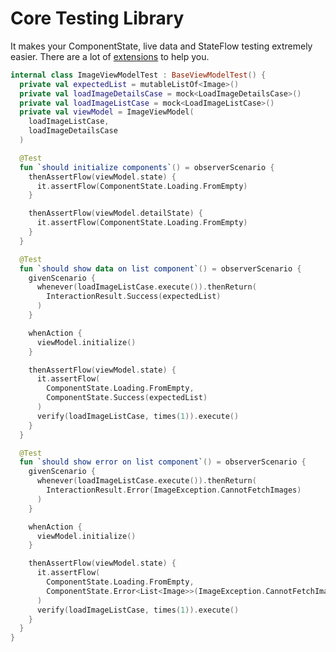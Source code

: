 # Core Testing Library

It makes your ComponentState, live data and StateFlow testing extremely easier. There are a lot of [extensions](https://github.com/MayconCardoso/Mvvm-Architecture-Toolkit/tree/master/library/core-testing/src/main/java/com/mctech/architecture/mvvm/core/testing/extentions) to help you.


```kotlin
internal class ImageViewModelTest : BaseViewModelTest() {
  private val expectedList = mutableListOf<Image>()
  private val loadImageDetailsCase = mock<LoadImageDetailsCase>()
  private val loadImageListCase = mock<LoadImageListCase>()
  private val viewModel = ImageViewModel(
    loadImageListCase,
    loadImageDetailsCase
  )

  @Test
  fun `should initialize components`() = observerScenario {
    thenAssertFlow(viewModel.state) {
      it.assertFlow(ComponentState.Loading.FromEmpty)
    }

    thenAssertFlow(viewModel.detailState) {
      it.assertFlow(ComponentState.Loading.FromEmpty)
    }
  }

  @Test
  fun `should show data on list component`() = observerScenario {
    givenScenario {
      whenever(loadImageListCase.execute()).thenReturn(
        InteractionResult.Success(expectedList)
      )
    }

    whenAction {
      viewModel.initialize()
    }

    thenAssertFlow(viewModel.state) {
      it.assertFlow(
        ComponentState.Loading.FromEmpty,
        ComponentState.Success(expectedList)
      )
      verify(loadImageListCase, times(1)).execute()
    }
  }

  @Test
  fun `should show error on list component`() = observerScenario {
    givenScenario {
      whenever(loadImageListCase.execute()).thenReturn(
        InteractionResult.Error(ImageException.CannotFetchImages)
      )
    }

    whenAction {
      viewModel.initialize()
    }

    thenAssertFlow(viewModel.state) {
      it.assertFlow(
        ComponentState.Loading.FromEmpty,
        ComponentState.Error<List<Image>>(ImageException.CannotFetchImages)
      )
      verify(loadImageListCase, times(1)).execute()
    }
  }
}
```
